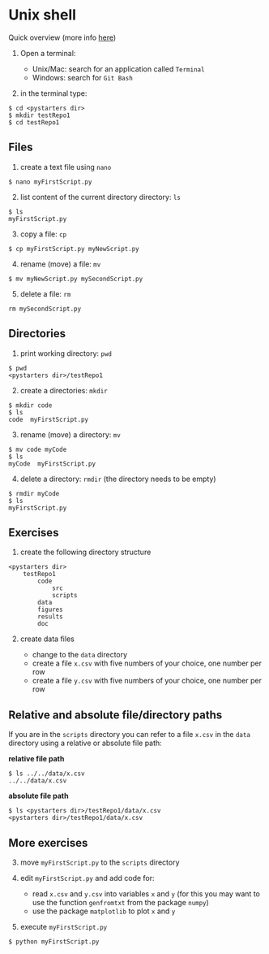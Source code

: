 # Unix shell

Quick overview (more info [here](https://swcarpentry.github.io/shell-novice/))

1. Open a terminal:

    - Unix/Mac: search for an application called `Terminal`
    - Windows: search for `Git Bash`

2. in the terminal type:

```
$ cd <pystarters dir>
$ mkdir testRepo1
$ cd testRepo1
```

## Files 

1. create a text file using `nano`

```
$ nano myFirstScript.py
```

2. list content of the current directory directory: `ls`

```
$ ls
myFirstScript.py
```

3. copy a file: `cp` 

```
$ cp myFirstScript.py myNewScript.py
```

4. rename (move) a file: `mv`

```
$ mv myNewScript.py mySecondScript.py
```

5. delete a file: `rm`

```
rm mySecondScript.py
```

## Directories

1. print working directory: `pwd`

```
$ pwd
<pystarters dir>/testRepo1
```

2. create a directories: `mkdir`

```
$ mkdir code
$ ls
code  myFirstScript.py
```

3. rename (move) a directory: `mv`

```
$ mv code myCode
$ ls
myCode  myFirstScript.py
```

4. delete a directory: `rmdir` (the directory needs to be empty)

```
$ rmdir myCode
$ ls
myFirstScript.py
```

## Exercises

1. create the following directory structure

```
<pystarters dir>
    testRepo1
        code
            src
            scripts
        data
        figures
        results
        doc
```

2. create data files

    - change to the `data` directory
    - create a file `x.csv` with five numbers of your choice, one number per row
    - create a file `y.csv` with five numbers of your choice, one number per row

## Relative and absolute file/directory paths

If you are in the `scripts` directory you can refer to a file `x.csv` in the `data` directory using a relative or absolute file path:

**relative file path**
```
$ ls ../../data/x.csv
../../data/x.csv
```

**absolute file path**
```
$ ls <pystarters dir>/testRepo1/data/x.csv
<pystarters dir>/testRepo1/data/x.csv
```

## More exercises

3. move `myFirstScript.py` to the `scripts` directory

4. edit `myFirstScript.py` and add code for:

    - read `x.csv` and `y.csv` into variables `x` and `y` (for this you may want to use the function `genfromtxt` from the package `numpy`)
    - use the package `matplotlib` to plot `x` and `y`

5. execute `myFirstScript.py`
       
``` 
$ python myFirstScript.py
``` 
